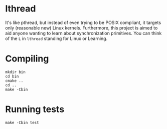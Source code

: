 # lthread

It's like pthread, but instead of even trying to be POSIX compliant, it targets
only (reasonable new) Linux kernels. Furthermore, this project is aimed to aid
anyone wanting to learn about synchronization primitives. You can think of the
`L` in `lthread` standing for Linux or Learning.

# Compiling

	mkdir bin
	cd bin
	cmake ..
	cd ..
	make -Cbin

# Running tests

    make -Cbin test
